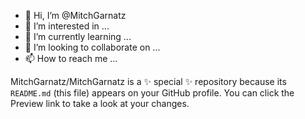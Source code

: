 - 👋 Hi, I’m @MitchGarnatz
- 👀 I’m interested in ...
- 🌱 I’m currently learning ...
- 💞️ I’m looking to collaborate on ...
- 📫 How to reach me ...

MitchGarnatz/MitchGarnatz is a ✨ special ✨ repository because its `README.md` (this file) appears on your GitHub profile.
You can click the Preview link to take a look at your changes.

